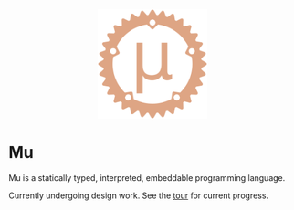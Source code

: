 <p align="center">
  <img
    alt="The greek lowercase letter mu inside of a gear shape"
    src="./assets/logo.svg"
    height="192px"
  >
</p>

# Mu

Mu is a statically typed, interpreted, embeddable programming language.

Currently undergoing design work. See the [tour](./tour.md) for current progress.
